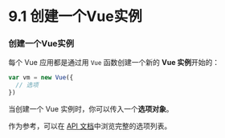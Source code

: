 # 9.1 创建一个Vue实例

### 创建一个Vue实例

每个 Vue 应用都是通过用 `Vue` 函数创建一个新的 **Vue 实例**开始的：

```js
var vm = new Vue({
  // 选项
})
```

当创建一个 Vue 实例时，你可以传入一个**选项对象**。

作为参考，可以在 [API 文档](https://cn.vuejs.org/v2/api/#选项-数据)中浏览完整的选项列表。